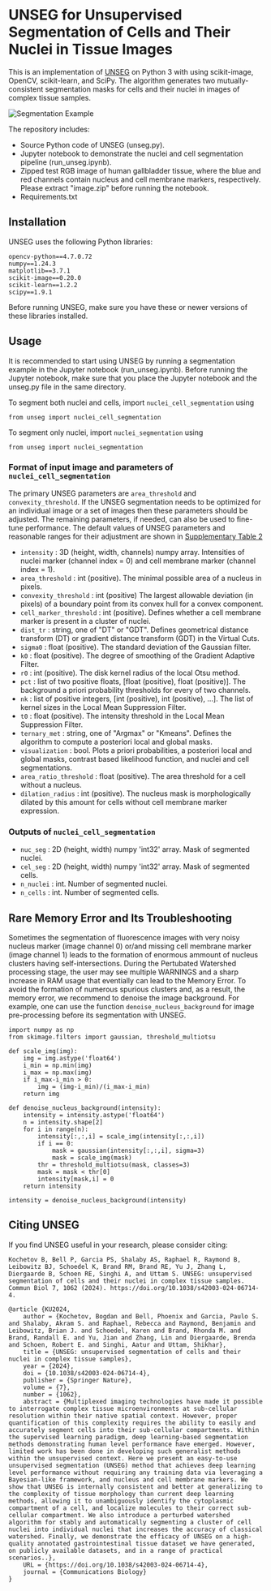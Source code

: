 # UNSEG for Unsupervised Segmentation of Cells and Their Nuclei in Tissue Images

This is an implementation of [UNSEG](https://www.biorxiv.org/content/10.1101/2023.11.13.566842v2) on Python 3 with using  scikit-image, OpenCV, scikit-learn, and SciPy. The algorithm generates two mutually-consistent segmentation masks for cells and their nuclei in images of complex tissue samples. 

![Segmentation Example](content/unseg_segmentation.png)

The repository includes:
* Source Python code of UNSEG (unseg.py).
* Jupyter notebook to demonstrate the nuclei and cell segmentation pipeline (run_unseg.ipynb).
* Zipped test RGB image of human gallbladder tissue, where the blue and red channels contain nucleus and cell membrane markers, respectively. Please extract "image.zip" before running the notebook.
* Requirements.txt

## Installation
UNSEG uses the following Python libraries:
```
opencv-python==4.7.0.72
numpy==1.24.3
matplotlib==3.7.1
scikit-image==0.20.0
scikit-learn==1.2.2
scipy==1.9.1
```
Before running UNSEG, make sure you have these or newer versions of these libraries installed.

## Usage
It is recommended to start using UNSEG by running a segmentation example in the Jupyter notebook (run_unseg.ipynb).
Before running the Jupyter notebook, make sure that you place the Jupyter notebook and the unseg.py file in the same directory.

To segment both nuclei and cells, import `nuclei_cell_segmentation` using
```
from unseg import nuclei_cell_segmentation
```

To segment only nuclei, import `nuclei_segmentation` using
```
from unseg import nuclei_segmentation
```

### Format of input image and parameters of `nuclei_cell_segmentation`
The primary UNSEG parameters are `area_threshold` and `convexity_threshold`. If the UNSEG segmentation needs to be optimized for an individual image or a set of images then these parameters should be adjusted. The remaining parameters, if needed, can also be used to fine-tune performance. The default values of UNSEG parameters and reasonable ranges for their adjustment are shown in [Supplementary Table 2](https://www.biorxiv.org/content/10.1101/2023.11.13.566842v2.supplementary-material)
* `intensity` : 3D (height, width, channels) numpy array.
        Intensities of nuclei marker (channel index = 0) and cell membrane marker (channel index = 1).
* `area_threshold` : int (positive).
        The minimal possible area of a nucleus in pixels.
* `convexity_threshold` : int (positive)
        The largest allowable deviation (in pixels) of a boundary point from its convex hull for a convex component.
* `cell_marker_threshold` : int (positive).
        Defines whether a cell membrane marker is present in a cluster of nuclei.
* `dist_tr` : string, one of "DT" or "GDT".
        Defines geometrical distance transform (DT) or gradient distance transform (GDT) in the Virtual Cuts.
* `sigma0` : float (positive).
        The standard deviation of the Gaussian filter.
* `k0` : float (positive).
        The degree of smoothing of the Gradient Adaptive Filter.
* `r0` : int (positive).
        The disk kernel radius of the local Otsu method.
* `pct` : list of two positive floats, [float (positive), float (positive)].
        The background a priori probability thresholds for every of two channels.
* `nk` : list of positive integers, [int (positive), int (positive), ...].
        The list of kernel sizes in the Local Mean Suppression Filter.
* `t0` : float (positive).
        The intensity threshold in the Local Mean Suppression Filter.
* `ternary_met` : string, one of "Argmax" or "Kmeans".
        Defines the algorithm to compute a posteriori local and global masks.
* `visualization` : bool.
        Plots a priori probabilities, a posteriori local and global masks, contrast based likelihood function, and nuclei and cell segmentations.
* `area_ratio_threshold` : float (positive).
        The area threshold for a cell without a nucleus.
* `dilation_radius` : int (positive).
        The nucleus mask is morphologically dilated by this amount for cells without cell membrane marker expression.

### Outputs of `nuclei_cell_segmentation`
* `nuc_seg` : 2D (height, width) numpy 'int32' array.
        Mask of segmented nuclei.
* `cel_seg` : 2D (height, width) numpy 'int32' array.
        Mask of segmented cells.
* `n_nuclei` : int.
        Number of segmented nuclei.
* `n_cells` : int.
        Number of segmented cells.

## Rare Memory Error and Its Troubleshooting
Sometimes the segmentation of fluorescence images with very noisy nucleus marker (image channel 0) or/and missing cell membrane marker (image channel 1) leads to the formation of enormous ammount of nucleus clusters having self-intersections. During the Pertubated Watershed processing stage, the user may see multiple WARNINGS and a sharp increase in RAM usage that eventially can lead to the Memory Error. To avoid the formation of numerous spurious clusters and, as a result, the memory error, we recommend to denoise the image background. For example, one can use the function `denoise_nucleus_background` for image pre-processing before its segmentation with UNSEG.
```
import numpy as np
from skimage.filters import gaussian, threshold_multiotsu

def scale_img(img):
    img = img.astype('float64')
    i_min = np.min(img)
    i_max = np.max(img)
    if i_max-i_min > 0:
        img = (img-i_min)/(i_max-i_min)
    return img

def denoise_nucleus_background(intensity):
    intensity = intensity.astype('float64')
    n = intensity.shape[2]
    for i in range(n):
        intensity[:,:,i] = scale_img(intensity[:,:,i])
        if i == 0:
            mask = gaussian(intensity[:,:,i], sigma=3)
            mask = scale_img(mask)
	    thr = threshold_multiotsu(mask, classes=3)
	    mask = mask < thr[0]
	    intensity[mask,i] = 0
    return intensity

intensity = denoise_nucleus_background(intensity)
```

## Citing UNSEG
If you find UNSEG useful in your research, please consider citing:
```
Kochetov B, Bell P, Garcia PS, Shalaby AS, Raphael R, Raymond B, Leibowitz BJ, Schoedel K, Brand RM, Brand RE, Yu J, Zhang L, Diergaarde B, Schoen RE, Singhi A, and Uttam S. UNSEG: unsupervised segmentation of cells and their nuclei in complex tissue samples. Commun Biol 7, 1062 (2024). https://doi.org/10.1038/s42003-024-06714-4.
```
```
@article {KU2024,
	author = {Kochetov, Bogdan and Bell, Phoenix and Garcia, Paulo S. and Shalaby, Akram S. and Raphael, Rebecca and Raymond, Benjamin and Leibowitz, Brian J. and Schoedel, Karen and Brand, Rhonda M. and Brand, Randall E. and Yu, Jian and Zhang, Lin and Diergaarde, Brenda and Schoen, Robert E. and Singhi, Aatur and Uttam, Shikhar},
	title = {UNSEG: unsupervised segmentation of cells and their nuclei in complex tissue samples},
	year = {2024},
	doi = {10.1038/s42003-024-06714-4},
	publisher = {Springer Nature},
	volume = {7},
	number = {1062},
	abstract = {Multiplexed imaging technologies have made it possible to interrogate complex tissue microenvironments at sub-cellular resolution within their native spatial context. However, proper quantification of this complexity requires the ability to easily and accurately segment cells into their sub-cellular compartments. Within the supervised learning paradigm, deep learning-based segmentation methods demonstrating human level performance have emerged. However, limited work has been done in developing such generalist methods within the unsupervised context. Here we present an easy-to-use unsupervised segmentation (UNSEG) method that achieves deep learning level performance without requiring any training data via leveraging a Bayesian-like framework, and nucleus and cell membrane markers. We show that UNSEG is internally consistent and better at generalizing to the complexity of tissue morphology than current deep learning methods, allowing it to unambiguously identify the cytoplasmic compartment of a cell, and localize molecules to their correct sub-cellular compartment. We also introduce a perturbed watershed algorithm for stably and automatically segmenting a cluster of cell nuclei into individual nuclei that increases the accuracy of classical watershed. Finally, we demonstrate the efficacy of UNSEG on a high-quality annotated gastrointestinal tissue dataset we have generated, on publicly available datasets, and in a range of practical scenarios..},
	URL = {https://doi.org/10.1038/s42003-024-06714-4},
	journal = {Communications Biology}
}
```


